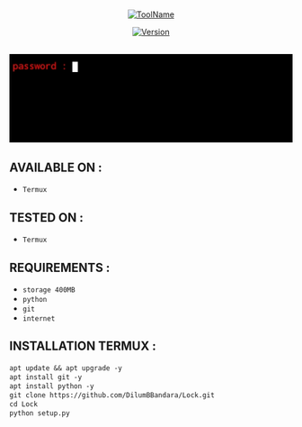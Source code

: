 # 
<p align="center">
<a href="https://github.com/DilumBBandara/Lock"><img title="ToolName" src="https://img.shields.io/badge/Lock-blue?style=for-the-badge&logo="></a>
</p>
<p align="center">
<a href="https://github.com/DilumBBandara/Lock"><img title="Version" src="https://img.shields.io/badge/Version-1.1-green?style=for-the-badge&logo="></a>
</p>
<br><a href="https://github.com/DilumBBandara/Lock"><img src="https://github.com/DilumBBandara/Lock/blob/main/password.jpg"></a>


## AVAILABLE ON :

 * <code>Termux</code>

## TESTED ON :

 * <code>Termux</code>

## REQUIREMENTS :

 * <code>storage 400MB</code>
 * <code>python</code>
 * <code>git</code>
 * <code>internet</code>

## INSTALLATION TERMUX :

    apt update && apt upgrade -y
    apt install git -y
    apt install python -y
    git clone https://github.com/DilumBBandara/Lock.git
    cd Lock
    python setup.py
